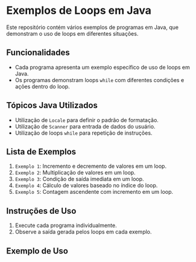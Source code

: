 # Exemplos de Loops em Java

Este repositório contém vários exemplos de programas em Java, 
que demonstram o uso de loops em diferentes situações.

## Funcionalidades
- Cada programa apresenta um exemplo específico de uso de loops em Java.
- Os programas demonstram loops `while` com diferentes condições e ações dentro do loop.

## Tópicos Java Utilizados
- Utilização de `Locale` para definir o padrão de formatação.
- Utilização de `Scanner` para entrada de dados do usuário.
- Utilização de loops `while` para repetição de instruções.

## Lista de Exemplos
1. `Exemplo 1`: Incremento e decremento de valores em um loop.
2. `Exemplo 2`: Multiplicação de valores em um loop.
3. `Exemplo 3`: Condição de saída imediata em um loop.
4. `Exemplo 4`: Cálculo de valores baseado no índice do loop.
5. `Exemplo 5`: Contagem ascendente com incremento em um loop.

## Instruções de Uso
1. Execute cada programa individualmente.
2. Observe a saída gerada pelos loops em cada exemplo.

## Exemplo de Uso
